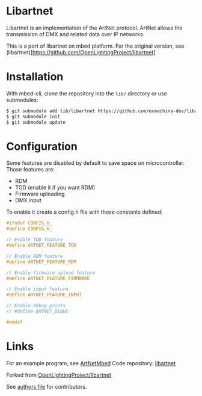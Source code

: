 Libartnet
=========

Libartnet is an implementation of the ArtNet protocol. ArtNet allows the
transmission of DMX and related data over IP networks.

This is a port of libartnet on mbed platform. For the original version, see (libartnet)[https://github.com/OpenLightingProject/libartnet]

# Installation

With mbed-cli, clone the repository into the `lib/` directory or use submodules:

```sh
$ git submodule add lib/libartnet https://github.com/exmachina-dev/libartnet
$ git submodule init
$ git submodule update
```

# Configuration

Some features are disabled by default to save space on microcontroller. Those features are:
- RDM
- TOD (enable it if you want RDM)
- Firmware uploading
- DMX input

To enable it create a config.h file with those constants defined:

```cpp
#ifndef CONFIG_H_
#define CONFIG_H_

// Enable TOD feature
#define ARTNET_FEATURE_TOD

// Enable RDM feature
#define ARTNET_FEATURE_RDM

// Enable firmware upload feature
#define ARTNET_FEATURE_FIRMWARE

// Enable input feature
#define ARTNET_FEATURE_INPUT

// Enable debug prints
// #define ARTNET_DEBUG

#endif
```

# Links

For an example program, see [ArtNetMbed](https://github.com/exmachina-dev/ArtNetMbed)
Code repository: [libartnet](https://github.com/exmachina-dev/libartnet)

Forked from [OpenLightingProject/libartnet](https://github.com/OpenLightingProject/libartnet)

See [authors file](AUTHORS) for contributors.

